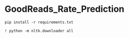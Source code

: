 # GoodReads_Rate_Prediction

```
pip install -r requirements.txt
```

```
! python -m nltk.downloader all
```
